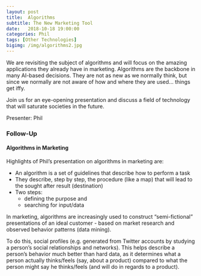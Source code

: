 ```yaml
---
layout: post
title:  Algorithms
subtitle: The New Marketing Tool
date:   2018-10-18 19:00:00
categories: Phil
tags: [Other Technologies]
bigimg: /img/algorithms2.jpg
---
```


We are revisiting the subject of algorithms and will focus on the amazing applications they already have in marketing. Algorithms are the backbone in many AI-based decisions. They are not as new as we normally think, but since we normally are not aware of how and where they are used... things get iffy. 

Join us for an eye-opening presentation and discuss a field of technology that will saturate societies in the future.

Presenter: Phil

### Follow-Up

#### Algorithms in Marketing

Highlights of Phil’s presentation on algorithms in marketing are:

* An algorithm is a set of guidelines that describe how to perform a task
* They describe, step by step, the procedure (like a map) that will lead to the sought after result (destination)
* Two steps: 
  * defining the purpose and 
  * searching for input/data  

In marketing, algorithms are increasingly used to construct “semi-fictional” presentations of an ideal customer - based on market research and observed behavior patterns (data mining).

To do this, social profiles (e.g. generated from Twitter accounts by studying a person’s social relationships and networks). This helps describe a person’s behavior much better than hard data, as it determines what a person actually thinks/feels (say, about a product) compared to what the person might say he thinks/feels (and will do in regards to a product). 
